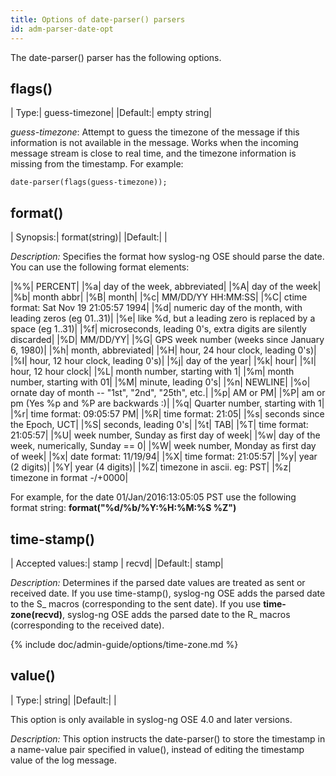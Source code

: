 ```yaml
---
title: Options of date-parser() parsers
id: adm-parser-date-opt
---
```


The date-parser() parser has the following options.

## flags()

|  Type:|      guess-timezone|
  |Default:|   empty string|

*guess-timezone*: Attempt to guess the timezone of the message if this
information is not available in the message. Works when the incoming
message stream is close to real time, and the timezone information is
missing from the timestamp. For example:

```config
date-parser(flags(guess-timezone));
```

## format()

|  Synopsis:|   format(string)|
  |Default:|    |

*Description:* Specifies the format how syslog-ng OSE should parse the
date. You can use the following format elements:

|%%|      PERCENT|
|%a|      day of the week, abbreviated|
|%A|      day of the week|
|%b|      month abbr|
|%B|      month|
|%c|      MM/DD/YY HH:MM:SS|
|%C|      ctime format: Sat Nov 19 21:05:57 1994|
|%d|      numeric day of the month, with leading zeros (eg 01..31)|
|%e|      like %d, but a leading zero is replaced by a space (eg  1..31)|
|%f|      microseconds, leading 0's, extra digits are silently discarded|
|%D|      MM/DD/YY|
|%G|      GPS week number (weeks since January 6, 1980)|
|%h|      month, abbreviated|
|%H|      hour, 24 hour clock, leading 0's)|
|%I|      hour, 12 hour clock, leading 0's)|
|%j|      day of the year|
|%k|      hour|
|%l|      hour, 12 hour clock|
|%L|      month number, starting with 1|
|%m|      month number, starting with 01|
|%M|      minute, leading 0's|
|%n|      NEWLINE|
|%o|      ornate day of month -- "1st", "2nd", "25th", etc.|
|%p|      AM or PM|
|%P|      am or pm (Yes %p and %P are backwards :)|
|%q|      Quarter number, starting with 1|
|%r|      time format: 09:05:57 PM|
|%R|      time format: 21:05|
|%s|      seconds since the Epoch, UCT|
|%S|      seconds, leading 0's|
|%t|      TAB|
|%T|      time format: 21:05:57|
|%U|      week number, Sunday as first day of week|
|%w|      day of the week, numerically, Sunday == 0|
|%W|      week number, Monday as first day of week|
|%x|      date format: 11/19/94|
|%X|      time format: 21:05:57|
|%y|      year (2 digits)|
|%Y|      year (4 digits)|
|%Z|      timezone in ascii. eg: PST|
|%z|      timezone in format -/+0000|

For example, for the date 01/Jan/2016:13:05:05 PST use the following
format string: **format(\"%d/%b/%Y:%H:%M:%S %Z\")**

## time-stamp()

| Accepted values:|   stamp \| recvd|
  |Default:|    stamp|

*Description:* Determines if the parsed date values are treated as sent
or received date. If you use time-stamp(), syslog-ng OSE adds the parsed
date to the S\_ macros (corresponding to the sent date). If you use
**time-zone(recvd)**, syslog-ng OSE adds the parsed date to the R\_
macros (corresponding to the received date).

{% include doc/admin-guide/options/time-zone.md %}

## value()

|  Type:|   string|
  |Default:|    |

This option is only available in syslog-ng OSE 4.0 and later versions.

*Description:* This option instructs the date-parser() to store the
timestamp in a name-value pair specified in value(), instead of editing
the timestamp value of the log message.
